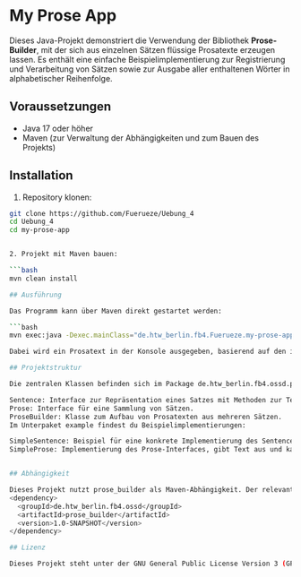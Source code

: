 # My Prose App

Dieses Java-Projekt demonstriert die Verwendung der Bibliothek **Prose-Builder**, mit der sich aus einzelnen Sätzen flüssige Prosatexte erzeugen lassen. Es enthält eine einfache Beispielimplementierung zur Registrierung und Verarbeitung von Sätzen sowie zur Ausgabe aller enthaltenen Wörter in alphabetischer Reihenfolge.

## Voraussetzungen

- Java 17 oder höher
- Maven (zur Verwaltung der Abhängigkeiten und zum Bauen des Projekts)

## Installation

1. Repository klonen:

```bash
git clone https://github.com/Fuerueze/Uebung_4
cd Uebung_4
cd my-prose-app


2. Projekt mit Maven bauen:

```bash
mvn clean install

## Ausführung

Das Programm kann über Maven direkt gestartet werden:

```bash
mvn exec:java -Dexec.mainClass="de.htw_berlin.fb4.Fuerueze.my-prose-app"

Dabei wird ein Prosatext in der Konsole ausgegeben, basierend auf den implementierten Sätzen.

## Projektstruktur

Die zentralen Klassen befinden sich im Package de.htw_berlin.fb4.ossd.prose:

Sentence: Interface zur Repräsentation eines Satzes mit Methoden zur Textausgabe und Wortanalyse.
Prose: Interface für eine Sammlung von Sätzen.
ProseBuilder: Klasse zum Aufbau von Prosatexten aus mehreren Sätzen.
Im Unterpaket example findest du Beispielimplementierungen:

SimpleSentence: Beispiel für eine konkrete Implementierung des Sentence-Interfaces.
SimpleProse: Implementierung des Prose-Interfaces, gibt Text aus und kann alle enthaltenen Wörter alphabetisch sortiert zurückgeben.


## Abhängigkeit

Dieses Projekt nutzt prose_builder als Maven-Abhängigkeit. Der relevante Ausschnitt in der pom.xml:
<dependency>
  <groupId>de.htw_berlin.fb4.ossd</groupId>
  <artifactId>prose_builder</artifactId>
  <version>1.0-SNAPSHOT</version>
</dependency>

## Lizenz

Dieses Projekt steht unter der GNU General Public License Version 3 (GPLv3). Details findest du in der Datei LICENSE.